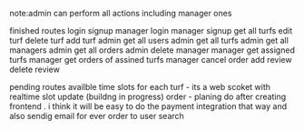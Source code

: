 note:admin can perform all actions including manager ones

finished routes 
login
signup
manager login 
manager signup
get all turfs
edit turf
delete turf 
add turf
admin get all users
admin get all turfs
admin get all managers
admin get all orders
admin delete manager
manager get assigned turfs
manager get orders of assined turfs
manager cancel order
add review
delete review

pending routes
availble time slots for each turf - its a web scoket with realtime slot update (buildng in progress)
order - planing do after creating frontend . i think it will be easy to do the payment integration that way  and also sendig email for ever order to user
search




